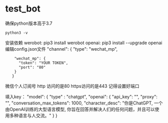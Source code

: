 # test_bot
确保python版本高于3.7

    python3 -v

安装依赖
werobot:
    pip3 install werobot
openai:
    pip3 install --upgrade openai
编辑config.json文件
    "channel": {
        "type": "wechat_mp",

        "wechat_mp": {
          "token": "YOUR TOKEN",          
          "port": "80"                 
        }
       }
微信个人订阅号
http 访问的是80 https访问的是443 
记得设置好端口

填入key：
      "model": {
        "type" : "chatgpt",
        "openai": {
          "api_key": "",
          "proxy": "",
          "conversation_max_tokens": 1000,
          "character_desc": "你是ChatGPT, 一个由OpenAI训练的大型语言模型, 你旨在回答并解决人们的任何问题，并且可以使用多种语言与人交流。"
            }
        }
